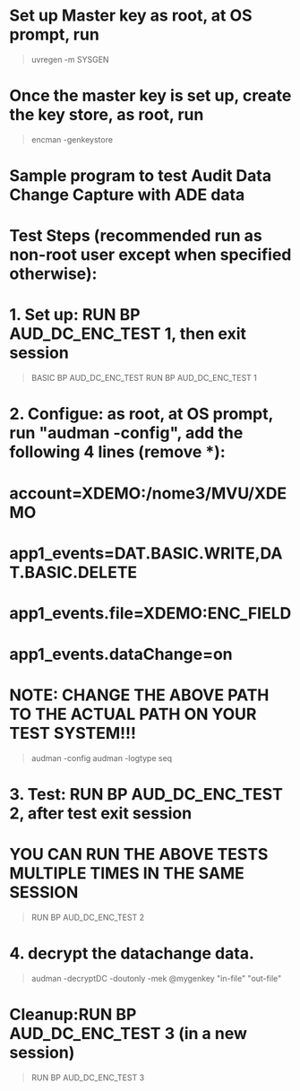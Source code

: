 # Set up Master key as root, at OS prompt, run 
>uvregen -m SYSGEN

# Once the master key is set up, create the key store, as root, run
>encman -genkeystore

# Sample program to test Audit Data Change Capture with ADE data
# 
# Test Steps (recommended run as non-root user except when specified otherwise):
# 1. Set up: RUN BP AUD_DC_ENC_TEST 1, then exit session

> BASIC BP AUD_DC_ENC_TEST
> RUN BP AUD_DC_ENC_TEST 1

# 2. Configue: as root, at OS prompt, run "audman -config", add the following 4 lines (remove *):
# account=XDEMO:/nome3/MVU/XDEMO
# app1_events=DAT.BASIC.WRITE,DAT.BASIC.DELETE
# app1_events.file=XDEMO:ENC_FIELD
# app1_events.dataChange=on
# NOTE: CHANGE THE ABOVE PATH TO THE ACTUAL PATH ON YOUR TEST SYSTEM!!!

>audman -config
>audman -logtype seq

# 3. Test:   RUN BP AUD_DC_ENC_TEST 2, after test exit session
# YOU CAN RUN THE ABOVE TESTS MULTIPLE TIMES IN THE SAME SESSION

> RUN BP AUD_DC_ENC_TEST 2

# 4. decrypt the datachange data.
>audman -decryptDC -doutonly -mek @mygenkey "in-file" "out-file" 

# Cleanup:RUN BP AUD_DC_ENC_TEST 3 (in a new session)
> RUN BP AUD_DC_ENC_TEST 3
```
